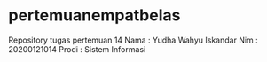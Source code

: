 # pertemuanempatbelas
Repository tugas pertemuan 14
Nama  :  Yudha Wahyu Iskandar
Nim   :  20200121014
Prodi :  Sistem Informasi
